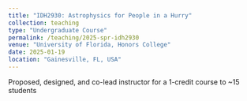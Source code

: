 ```yaml
---
title: "IDH2930: Astrophysics for People in a Hurry"
collection: teaching
type: "Undergraduate Course"
permalink: /teaching/2025-spr-idh2930
venue: "University of Florida, Honors College"
date: 2025-01-19
location: "Gainesville, FL, USA"
---
```


Proposed, designed, and co-lead instructor for a 1-credit course to ~15 students